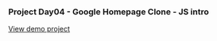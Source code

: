 ### Project Day04 - Google Homepage Clone - JS intro

[View demo project](https://rawgit.com/david-dacruz/thp-google-js/master/index.html)
